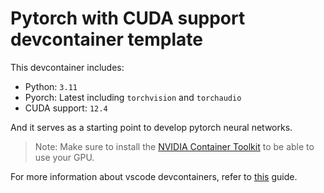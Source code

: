 # Pytorch with CUDA support devcontainer template

This devcontainer includes:

* Python: `3.11`
* Pyorch: Latest including `torchvision` and `torchaudio`
* CUDA support: `12.4`

And it serves as a starting point to develop pytorch neural networks.

> Note: Make sure to install the [NVIDIA Container Toolkit](https://docs.nvidia.com/datacenter/cloud-native/container-toolkit/latest/install-guide.html) to be able to use your GPU.

For more information about vscode devcontainers, refer to [this](https://code.visualstudio.com/docs/devcontainers/containers) guide.